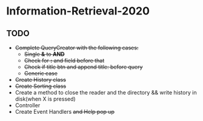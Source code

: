 # Information-Retrieval-2020

## TODO

* ~~Complete QueryCreator with the following cases:~~
	* ~~Single __&__ to __AND__~~
	* ~~Check for __:__ and field before that~~
	* ~~Check if title btn and append title: before query~~
	* ~~Generic case~~
* ~~Create History class~~
* ~~Create Sorting class~~
* Create a method to close the reader and the directory && write history in disk(when X is pressed)
* Controller
* Create Event Handlers ~~and Help pop up~~